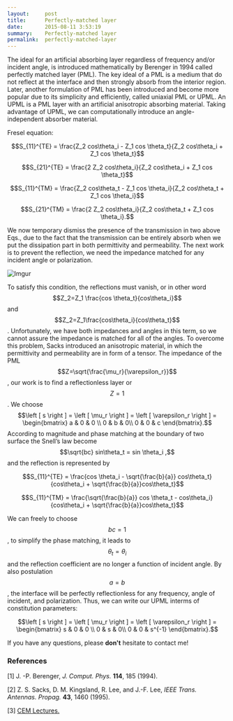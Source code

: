 ```yaml
---
layout:     post
title:      Perfectly-matched layer
date:       2015-08-11 3:53:19
summary:    Perfectly-matched layer
permalink:	perfectly-matched-layer
---
```


The ideal for an artificial absorbing layer regardless of frequency and/or incident angle, is introduced mathematically by Berenger in 1994 called perfectly matched layer (PML). The key ideal of a PML is a medium that do not reflect at the interface and then strongly absorb from the interior region. Later, another formulation of PML has been introduced and become more popular due to its simplicity and efficiently, called uniaxial PML or UPML. An UPML is a PML layer with an artificial anisotropic absorbing material. Taking advantage of UPML, we can computationally introduce an angle-independent absorber material. 

Fresel equation:

$$S_{11}^{TE} = \frac{Z_2 cos\theta_i - Z_1 cos \theta_t}{Z_2 cos\theta_i + Z_1 cos \theta_t}$$

$$S_{21}^{TE} = \frac{2 Z_2 cos\theta_i}{Z_2 cos\theta_i + Z_1 cos \theta_t}$$

$$S_{11}^{TM} = \frac{Z_2 cos\theta_t - Z_1 cos \theta_i}{Z_2 cos\theta_t + Z_1 cos \theta_i}$$

$$S_{21}^{TM} = \frac{2 Z_2 cos\theta_i}{Z_2 cos\theta_t + Z_1 cos \theta_i}.$$

We now temporary dismiss the presence of the transmission in two above Eqs., due to the fact that the transmission can be entirely absorb when we put the dissipation part in both permittivity and permeability. The next work is to prevent the reflection, we need the impedance matched for any incident angle or polarization.

![Imgur](http://i.imgur.com/fSFHBPJ.gif)

To satisfy this condition, the reflections must vanish, or in other word $$Z_2=Z_1 \frac{cos \theta_t}{cos\theta_i}$$ and $$Z_2=Z_1\frac{cos\theta_i}{cos\theta_t}$$. Unfortunately, we have both impedances and angles in this term, so we cannot assure the impedance is matched for all of the angles. To overcome this problem, Sacks introduced an anisotropic material, in which the permittivity and permeability are in form of a tensor. The impedance of the PML $$Z=\sqrt{\frac{\mu_r}{\varepsilon_r}}$$, our work is to find a reflectionless layer or $$Z=1$$. We choose $$\left [ s \right ] = \left [ \mu_r \right ] = \left [ \varepsilon_r \right ] = \begin{bmatrix}
a & 0 & 0 \\ 
0 & b & 0\\ 
0 & 0 & c
\end{bmatrix}.$$ According to magnitude and phase matching at the boundary of two surface the Snell’s law become $$\sqrt{bc} sin\theta_t = sin \theta_i ,$$ and the reflection is represented by

$$S_{11}^{TE} = \frac{cos \theta_i - \sqrt{\frac{b}{a}} cos\theta_t}{cos\theta_i + \sqrt{\frac{b}{a}}cos\theta_t}$$

$$S_{11}^{TM} = \frac{\sqrt{\frac{b}{a}} cos \theta_t - cos\theta_i}{cos\theta_i + \sqrt{\frac{b}{a}}cos\theta_t}$$

We can freely to choose $$bc=1$$, to simplify the phase matching, it leads to $$\theta_t = \theta_i$$ and the reflection coefficient are no longer a function of incident angle. By also postulation $$a=b$$, the interface will be perfectly reflectionless for any frequency, angle of incident, and polarization. Thus, we can write our UPML interms of constitution parameters:

$$\left [ s \right ] = \left [ \mu_r \right ] = \left [ \varepsilon_r \right ] = \begin{bmatrix}
s & 0 & 0 \\ 
0 & s & 0\\ 
0 & 0 & s^{-1}
\end{bmatrix}.$$

If you have any questions, please __don't__ hesitate to contact me!


### References
[1] J. -P. Berenger, _J. Comput. Phys._ __114__, 185 (1994).

[2] Z. S. Sacks, D. M. Kingsland, R. Lee, and J.-F. Lee, _IEEE Trans. Antennas. Propag._ __43__, 1460 (1995).

[3] [CEM Lectures.](https://www.youtube.com/channel/UCPC6uCfBVSK71MnPPcp8AGA)


